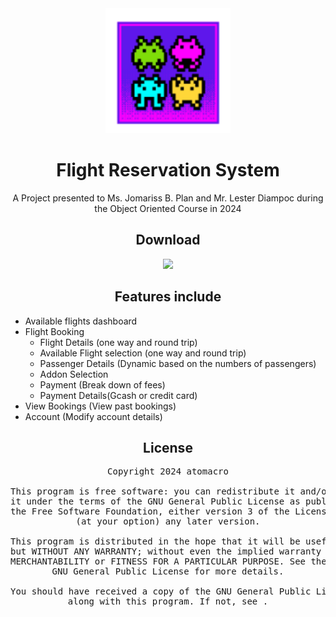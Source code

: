 <div align="center">
<a href="https://github.com/atomacro/Flight-Reservation-System"><img src="./.github/assets/logo.png" alt="Logo" width="200"></a>

# Flight Reservation System

A Project presented to Ms. Jomariss B. Plan and Mr. Lester Diampoc during the Object Oriented Course in 2024

## Download

[![](https://img.shields.io/github/v/release/atomacro/Flight-Reservation-System.svg?maxAge=3600&label=Latest&labelColor=000000&color=ff124a&style=for-the-badge)](https://github.com/atomacro/Flight-Reservation-System/releases/latest)

## Features include

<div align="left">

- Available flights dashboard
- Flight Booking
  - Flight Details (one way and round trip)
  - Available Flight selection (one way and round trip)
  - Passenger Details (Dynamic based on the numbers of passengers)
  - Addon Selection
  - Payment (Break down of fees)
  - Payment Details(Gcash or credit card)
- View Bookings (View past bookings)
- Account (Modify account details)

</div>

## License

<pre>
Copyright 2024 atomacro

This program is free software: you can redistribute it and/or modify
it under the terms of the GNU General Public License as published by
the Free Software Foundation, either version 3 of the License, or
(at your option) any later version.

This program is distributed in the hope that it will be useful,
but WITHOUT ANY WARRANTY; without even the implied warranty of
MERCHANTABILITY or FITNESS FOR A PARTICULAR PURPOSE. See the
GNU General Public License for more details.

You should have received a copy of the GNU General Public License
along with this program. If not, see <https://www.gnu.org/licenses/>.

</pre>
</div>